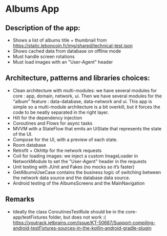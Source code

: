 # Albums App

## Description of the app:
- Shows a list of albums title + thumbnail from https://static.leboncoin.fr/img/shared/technical-test.json
- Shows cached data from database on offline mode
- Must handle screen rotations
- Must load images with an "User-Agent" header

## Architecture, patterns and libraries choices:
- Clean architecture with multi-modules: we have several modules for core : app, domain, network, ui. 
Then we have several modules for the "album" feature : data-database, data-network and ui.
This app is simple so a multi-module architecture is a bit overkill, but it forces the code to be neatly separated in the right layer.
- Hilt for the dependency injection
- Coroutines and Flows for async tasks
- MVVM with a StateFlow that emits an UiState that represents the state of the UI.
- Compose for the UI, with a preview of each state.
- Room database
- Retrofit + Okhttp for the network requests
- Coil for loading images: we inject a custom ImageLoader in NetworkModule to set the "User-Agent" header in the requests 
- Unit testing with JUnit and Fakes (no mocks so it’s faster)
- GetAlbumsUseCase contains the business logic of switching between the network data source and the database data source.
- Android testing of the AlbumsScreens and the MainNavigation

## Remarks
- Ideally the class CoroutinesTestRule should be in the core-app/testFixtures folder, but does not work :( https://youtrack.jetbrains.com/issue/KT-50667/Support-compiling-android-testFixtures-sources-in-the-kotlin-android-gradle-plugin
